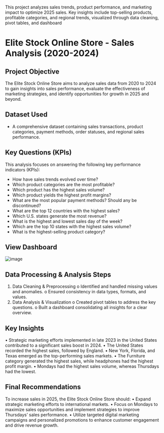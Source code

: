 
This project analyzes sales trends, product performance, and marketing impact to optimize 2025 sales. Key insights include top-selling products, profitable categories, and regional trends, visualized through data cleaning, pivot tables, and dashboard

# Elite Stock Online Store - Sales Analysis (2020-2024)
## Project Objective
The Elite Stock Online Store aims to analyze sales data from 2020 to 2024 to gain insights into sales performance, evaluate the effectiveness of marketing strategies, and identify opportunities for growth in 2025 and beyond.

## Dataset Used  
- A comprehensive dataset containing sales transactions, product categories, payment methods, order statuses, and regional sales performance.


## Key Questions (KPIs)  
This analysis focuses on answering the following key performance indicators (KPIs):  
- How have sales trends evolved over time?  
- Which product categories are the most profitable?  
- Which product has the highest sales volume?  
- Which product yields the highest profit margins?  
- What are the most popular payment methods? Should any be discontinued?  
- What are the top 12 countries with the highest sales?  
- Which U.S. states generate the most revenue?  
- What is the highest and lowest sales day of the week?  
- Which are the top 10 states with the highest sales volume?  
- What is the highest-selling product category?
 
## View Dashboard 
![image](https://github.com/user-attachments/assets/d79e4a98-4e72-458c-8b76-a046886599c8)


## Data Processing & Analysis Steps
1.	Data Cleaning & Preprocessing
o	Identified and handled missing values and anomalies.
o	Ensured consistency in data types, formats, and values.
2.	Data Analysis & Visualization
o	Created pivot tables to address the key questions.
o	Built a dashboard consolidating all insights for a clear overview.

## Key Insights
•	Strategic marketing efforts implemented in late 2023 in the United States contributed to a significant sales boost in 2024.
•	The United States recorded the highest sales, followed by England.
•	New York, Florida, and Texas emerged as the top-performing sales markets.
•	The Furniture category generated the highest sales, while headphones had the highest profit margin.
•	Mondays had the highest sales volume, whereas Thursdays had the lowest.

## Final Recommendations
To increase sales in 2025, the Elite Stock Online Store should:
•	Expand strategic marketing efforts to international markets.
•	Focus on Mondays to maximize sales opportunities and implement strategies to improve Thursdays’ sales performance.
•	Utilize targeted digital marketing campaigns and personalized promotions to enhance customer engagement and drive revenue growth.


